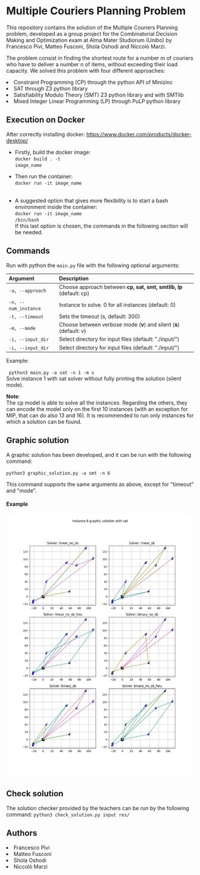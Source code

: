 # Multiple Couriers Planning Problem
This repository contains the solution of the Multiple Couriers Planning problem, developed as a group project for the Combinatorial Decision Making and Optimization exam at Alma Mater Studiorum (Unibo) by Francesco Pivi, Matteo Fusconi, Shola Oshodi and Niccolò Marzi.

The problem consist in finding the shortest route for a number $m$ of couriers who have to deliver a number $n$ of items, without exceeding their load capacity. We solved this problem with four different approaches:
<li> Constraint Programming (CP) through the python API of Minizinc
<li> SAT through Z3 python library
<li> Satisfiability Modulo Theory (SMT) Z3 python library and with SMTlib
<li> Mixed Integer Linear Programming (LP) through PuLP python library

## Execution on Docker
After correctly installing docker: https://www.docker.com/products/docker-desktop/ <br>

- Firstly, build the docker image:<br>
<code>docker build . -t image_name</code> <br>

- Then run the container: <br>
<code>docker run -it image_name </code> <br>

- A suggested option that gives more flexibility is to start a bash environment inside the container:<br>
<code>docker run -it image_name /bin/bash </code><br>
If this last option is chosen, the commands in the following section will be needed. 

## Commands
Run with python the ```main.py``` file with the following optional arguments:

| Argument                        | Description                                                                  |
|---------------------------------|------------------------------------------------------------------------------|
| `-a, --approach`                    | Choose approach between **cp, sat, smt, smtlib, lp** (default: cp)| 
| `-n, --num_instance`             | Instance to solve. 0 for all instances (default: 0)                                         |
| `-t, --timeout` | Sets the timeout (s, default: 300)                                       |
| `-m, --mode`                | Choose between verbose mode (**v**) and silent (**s**) (default: v)|
| `-i, --input_dir`               | Select directory for input files (default: "./input/")                |
| `-i, --input_dir`               | Select directory for input files (default: "./input/") |

Example:

<code> python3 main.py -a sat -n 1 -m s</code><br>
Solve instance 1 with sat solver without fully printing the solution (silent mode).

**Note**:<br>
The cp model is able to solve all the instances. Regarding the others, they can encode the model only on the first 10 instances (with an exception for MIP, that can do also 13 and 16).
It is recommended to run only instances for which a solution can be found.

## Graphic solution
A graphic solution has been developed, and it can be run with the following command:

<code>python3 graphic_solution.py -a smt -n 6</code>

This command supports the same arguments as above, except for "timeout" and "mode".
#### Example
![hi](6.jpg)

## Check solution
The solution checker provided by the teachers can be run by the following command:
<code>python3 check_solution.py input res/</code>


## Authors
<li> Francesco Pivi
<li> Matteo Fusconi
<li> Shola Oshodi
<li> Niccolò Marzi